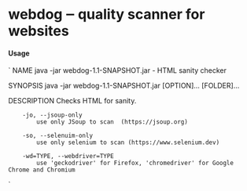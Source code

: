# webdog ‒ quality scanner for websites #

#### Usage ####

`
NAME
        java -jar webdog-1.1-SNAPSHOT.jar - HTML sanity checker

SYNOPSIS
        java -jar webdog-1.1-SNAPSHOT.jar [OPTION]... [FOLDER]...

DESCRIPTION
        Checks HTML for sanity.

        -jo, --jsoup-only
            use only JSoup to scan  (https://jsoup.org)

        -so, --selenuim-only
            use only selenium to scan (https://www.selenium.dev)

        -wd=TYPE, --webdriver=TYPE
            use 'geckodriver' for Firefox, 'chromedriver' for Google Chrome and Chromium
`
